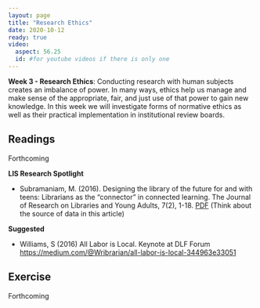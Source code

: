 ```yaml
---
layout: page
title: "Research Ethics"
date: 2020-10-12
ready: true
video:
  aspect: 56.25
  id: #for youtube videos if there is only one
---
```


**Week 3 - Research Ethics**: Conducting research with human subjects creates an imbalance of power. In many ways, ethics help us manage and make sense of the appropriate, fair, and just use of that power to gain new knowledge. In this week we will investigate forms of normative ethics as well as their practical implementation in institutional review boards. 


## Readings
Forthcoming

**LIS Research Spotlight**

- Subramaniam, M. (2016). Designing the library of the future for and with teens: Librarians as the “connector” in connected learning. The Journal of Research on Libraries and Young Adults, 7(2), 1-18. [PDF](http://www.terpconnect.umd.edu/~mmsubram/YALSALectureAbstract.pdf) (Think about the source of data in this article)

**Suggested**
- Williams, S (2016) All Labor is Local. Keynote at DLF Forum https://medium.com/@Wribrarian/all-labor-is-local-344963e33051

## Exercise
Forthcoming
